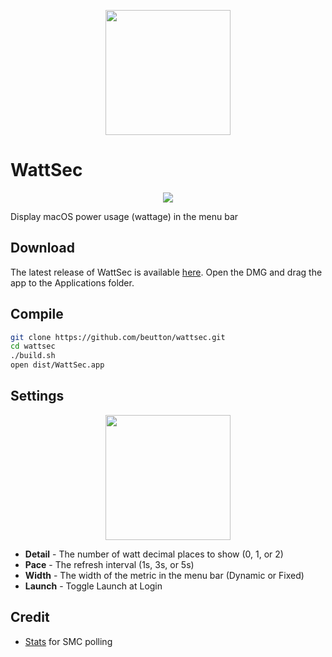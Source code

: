 <p align="center">
<img src="https://github.com/user-attachments/assets/ed040304-5689-4323-b9c0-c9355b9c4365" width="200"/>
</p>

# WattSec

<p align="center">
<img src="https://github.com/user-attachments/assets/1d444659-dbe0-48d1-9368-a79d10ccf8c5"/>
</p>

Display macOS power usage (wattage) in the menu bar

## Download

The latest release of WattSec is available [here](https://github.com/beutton/wattsec/releases/latest). Open the DMG and drag the app to the Applications folder.

## Compile

```bash
git clone https://github.com/beutton/wattsec.git
cd wattsec
./build.sh
open dist/WattSec.app
```

## Settings

<p align="center">
<img src="https://github.com/user-attachments/assets/12a5b1a7-b55b-4686-bd02-e7ea50fa2c7d" width="200"/>
</p>

- **Detail** - The number of watt decimal places to show (0, 1, or 2)
- **Pace** - The refresh interval (1s, 3s, or 5s)
- **Width** - The width of the metric in the menu bar (Dynamic or Fixed)
- **Launch** - Toggle Launch at Login

## Credit

- [Stats](https://github.com/exelban/stats) for SMC polling
